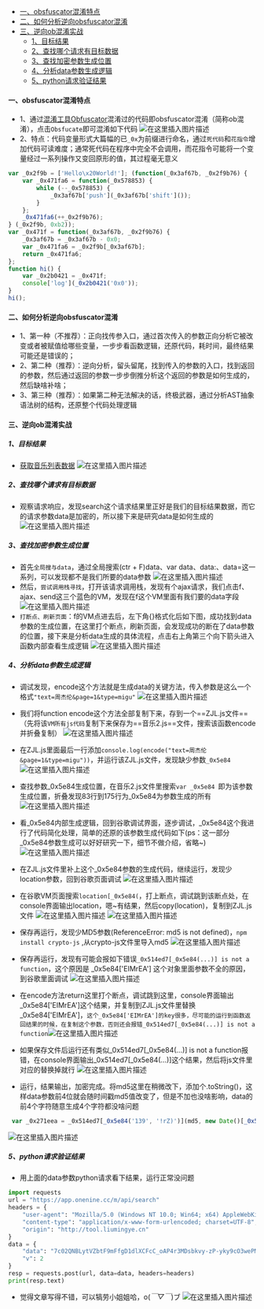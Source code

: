 - [一、obsfuscator混淆特点](#一obsfuscator混淆特点)
- [二、如何分析逆向obsfuscator混淆](#二如何分析逆向obsfuscator混淆)
- [三、逆向ob混淆实战](#三逆向ob混淆实战)
  - [1、目标结果](#1目标结果)
  - [2、查找哪个请求有目标数据](#2查找哪个请求有目标数据)
  - [3、查找加密参数生成位置](#3查找加密参数生成位置)
  - [4、分析data参数生成逻辑](#4分析data参数生成逻辑)
  - [5、python请求验证结果](#5python请求验证结果)

#### 一、obsfuscator混淆特点

- 1、通过[混淆工具Obfuscator](https://obfuscator.io/)混淆过的代码即obsfuscator混淆（简称ob混淆），点击`Obsfucate`即可混淆如下代码
![在这里插入图片描述](https://img-blog.csdnimg.cn/20200927082128390.png?x-oss-process=image/watermark,type_ZmFuZ3poZW5naGVpdGk,shadow_10,text_aHR0cHM6Ly9ibG9nLmNzZG4ubmV0L3dlaXhpbl80MzQxMTU4NQ==,size_16,color_FFFFFF,t_70#pic_center)
- 2、特点：代码变量形式大篇幅的已`_0x`为前缀进行命名，通过`死代码`和`花指令`增加代码可读难度；通常死代码在程序中完全不会调用，而花指令可能将一个变量经过一系列操作又变回原形的值，其过程毫无意义
```javascript
var _0x2f9b = ['Hello\x20World!']; (function(_0x3af67b, _0x2f9b76) {
    var _0x471fa6 = function(_0x578853) {
        while (--_0x578853) {
            _0x3af67b['push'](_0x3af67b['shift']());
        }
    };
    _0x471fa6(++_0x2f9b76);
} (_0x2f9b, 0xb2));
var _0x471f = function(_0x3af67b, _0x2f9b76) {
    _0x3af67b = _0x3af67b - 0x0;
    var _0x471fa6 = _0x2f9b[_0x3af67b];
    return _0x471fa6;
};
function hi() {
    var _0x2b0421 = _0x471f;
    console['log'](_0x2b0421('0x0'));
}
hi();
```
#### 二、如何分析逆向obsfuscator混淆
- 1、第一种（不推荐）：正向找传参入口，通过首次传入的参数正向分析它被改变或者被赋值给哪些变量，一步步看函数逻辑，还原代码，耗时间，最终结果可能还是错误的；
- 2、第二种（推荐）：逆向分析，留头留尾，找到传入的参数的入口，找到返回的参数，然后通过返回的参数一步步倒推分析这个返回的参数是如何生成的，然后缺啥补啥；
- 3、第三种（推荐）：如果第二种无法解决的话，终极武器，通过分析AST抽象语法树的结构，还原整个代码处理逻辑
#### 三、逆向ob混淆实战
##### 1、目标结果
- [获取音乐列表数据](http://tool.liumingye.cn/music/?page=audioPage&type=migu&name=%E5%91%A8%E6%9D%B0%E4%BC%A6)
![在这里插入图片描述](https://img-blog.csdnimg.cn/20200928072054947.png?x-oss-process=image/watermark,type_ZmFuZ3poZW5naGVpdGk,shadow_10,text_aHR0cHM6Ly9ibG9nLmNzZG4ubmV0L3dlaXhpbl80MzQxMTU4NQ==,size_16,color_FFFFFF,t_70#pic_center)
##### 2、查找哪个请求有目标数据
- 观察请求响应，发现search这个请求结果里正好是我们的目标结果数据，而它的请求参数data是加密的，所以接下来是研究data是如何生成的
![在这里插入图片描述](https://img-blog.csdnimg.cn/2020092807264466.png?x-oss-process=image/watermark,type_ZmFuZ3poZW5naGVpdGk,shadow_10,text_aHR0cHM6Ly9ibG9nLmNzZG4ubmV0L3dlaXhpbl80MzQxMTU4NQ==,size_16,color_FFFFFF,t_70#pic_center)
##### 3、查找加密参数生成位置
- 首先`全局搜与data`，通过全局搜索(ctr + F)data、var data、data:、data=这一系列，可以发现都不是我们所要的data参数
![在这里插入图片描述](https://img-blog.csdnimg.cn/20200928073334960.png?x-oss-process=image/watermark,type_ZmFuZ3poZW5naGVpdGk,shadow_10,text_aHR0cHM6Ly9ibG9nLmNzZG4ubmV0L3dlaXhpbl80MzQxMTU4NQ==,size_16,color_FFFFFF,t_70#pic_center)
- 然后，`尝试调用栈寻找`，打开该请求调用栈，发现有个ajax请求，我们点击f、ajax、send这三个蓝色的VM，发现在f这个VM里面有我们要的data字段
![在这里插入图片描述](https://img-blog.csdnimg.cn/20200928073850938.png?x-oss-process=image/watermark,type_ZmFuZ3poZW5naGVpdGk,shadow_10,text_aHR0cHM6Ly9ibG9nLmNzZG4ubmV0L3dlaXhpbl80MzQxMTU4NQ==,size_16,color_FFFFFF,t_70#pic_center)
- `打断点、刷新页面`：f的VM点进去后，左下角{}格式化后如下图，成功找到data参数的生成位置，在这里打个断点，刷新页面，会发现成功的断在了data参数的位置，接下来是分析data生成的具体流程，点击右上角第三个向下箭头进入函数内部查看生成逻辑
![在这里插入图片描述](https://img-blog.csdnimg.cn/2020092807440846.png?x-oss-process=image/watermark,type_ZmFuZ3poZW5naGVpdGk,shadow_10,text_aHR0cHM6Ly9ibG9nLmNzZG4ubmV0L3dlaXhpbl80MzQxMTU4NQ==,size_16,color_FFFFFF,t_70#pic_center)
##### 4、分析data参数生成逻辑
- 调试发现，encode这个方法就是生成data的关键方法，传入参数是这么一个格式`"text=周杰伦&page=1&type=migu"` 
![在这里插入图片描述](https://img-blog.csdnimg.cn/20200928074814637.png?x-oss-process=image/watermark,type_ZmFuZ3poZW5naGVpdGk,shadow_10,text_aHR0cHM6Ly9ibG9nLmNzZG4ubmV0L3dlaXhpbl80MzQxMTU4NQ==,size_16,color_FFFFFF,t_70#pic_center)
- 我们将function encode这个方法全部复制下来，存到一个==ZJL.js文件==（先将该`VM所有js代码`复制下来保存为==音乐2.js==文件，搜索该函数encode并折叠复制）
![在这里插入图片描述](https://img-blog.csdnimg.cn/20200928075427911.png?x-oss-process=image/watermark,type_ZmFuZ3poZW5naGVpdGk,shadow_10,text_aHR0cHM6Ly9ibG9nLmNzZG4ubmV0L3dlaXhpbl80MzQxMTU4NQ==,size_16,color_FFFFFF,t_70#pic_center)
- 在ZJL.js里面最后一行添加`console.log(encode("text=周杰伦&page=1&type=migu"))`，并运行该ZJL.js文件，发现缺少参数`_0x5e84`
![在这里插入图片描述](https://img-blog.csdnimg.cn/20200928075705109.png?x-oss-process=image/watermark,type_ZmFuZ3poZW5naGVpdGk,shadow_10,text_aHR0cHM6Ly9ibG9nLmNzZG4ubmV0L3dlaXhpbl80MzQxMTU4NQ==,size_16,color_FFFFFF,t_70#pic_center)
- 查找参数_0x5e84生成位置，在音乐2.js文件里搜索`var _0x5e84 `即为该参数生成位置，折叠发现83行到175行为_0x5e84为参数生成的所有
![在这里插入图片描述](https://img-blog.csdnimg.cn/20200928080242857.png?x-oss-process=image/watermark,type_ZmFuZ3poZW5naGVpdGk,shadow_10,text_aHR0cHM6Ly9ibG9nLmNzZG4ubmV0L3dlaXhpbl80MzQxMTU4NQ==,size_16,color_FFFFFF,t_70#pic_center)
- 看_0x5e84内部生成逻辑，回到谷歌调试界面，逐步调试，_0x5e84这个我进行了代码简化处理，简单的还原的该参数生成代码如下(ps：这一部分_0x5e84参数生成可以好好研究一下，细节不做介绍，省略~)
![在这里插入图片描述](https://img-blog.csdnimg.cn/20200928080757637.png#pic_center)
- 在ZJL.js文件里补上这个_0x5e84参数的生成代码，继续运行，发现少location参数，回到谷歌页面调试
![在这里插入图片描述](https://img-blog.csdnimg.cn/20200928080922630.png?x-oss-process=image/watermark,type_ZmFuZ3poZW5naGVpdGk,shadow_10,text_aHR0cHM6Ly9ibG9nLmNzZG4ubmV0L3dlaXhpbl80MzQxMTU4NQ==,size_16,color_FFFFFF,t_70#pic_center)
- 在谷歌VM页面搜索`location[_0x5e84(`，打上断点，调试跳到该断点处，在console界面输出location，嗯~有结果，然后copy(location)，复制到ZJL.js文件
![在这里插入图片描述](https://img-blog.csdnimg.cn/20200928081438516.png?x-oss-process=image/watermark,type_ZmFuZ3poZW5naGVpdGk,shadow_10,text_aHR0cHM6Ly9ibG9nLmNzZG4ubmV0L3dlaXhpbl80MzQxMTU4NQ==,size_16,color_FFFFFF,t_70#pic_center)
![在这里插入图片描述](https://img-blog.csdnimg.cn/20200928081815903.png?x-oss-process=image/watermark,type_ZmFuZ3poZW5naGVpdGk,shadow_10,text_aHR0cHM6Ly9ibG9nLmNzZG4ubmV0L3dlaXhpbl80MzQxMTU4NQ==,size_16,color_FFFFFF,t_70#pic_center)
- 保存再运行，发现少MD5参数(ReferenceError: md5 is not defined)，`npm install crypto-js` ,从crypto-js文件里导入md5
![在这里插入图片描述](https://img-blog.csdnimg.cn/20200928082149675.png?x-oss-process=image/watermark,type_ZmFuZ3poZW5naGVpdGk,shadow_10,text_aHR0cHM6Ly9ibG9nLmNzZG4ubmV0L3dlaXhpbl80MzQxMTU4NQ==,size_16,color_FFFFFF,t_70#pic_center)
- 保存再运行，发现有可能会报如下错误`_0x514ed7[_0x5e84(...)] is not a function`，这个原因是 _0x5e84['EIMrEA'] 这个对象里面参数不全的原因，到谷歌里面调试
![在这里插入图片描述](https://img-blog.csdnimg.cn/2020092808230348.png?x-oss-process=image/watermark,type_ZmFuZ3poZW5naGVpdGk,shadow_10,text_aHR0cHM6Ly9ibG9nLmNzZG4ubmV0L3dlaXhpbl80MzQxMTU4NQ==,size_16,color_FFFFFF,t_70#pic_center)
- 在encode方法return这里打个断点，调试跳到这里，console界面输出_0x5e84['EIMrEA']这个结果，并复制到ZJL.js文件里替换_0x5e84['EIMrEA']，`这个_0x5e84['EIMrEA']的key很多，尽可能的运行到函数返回结果的时候，在复制这个参数，否则还会报错_0x514ed7[_0x5e84(...)] is not a function`![在这里插入图片描述](https://img-blog.csdnimg.cn/202009280826232.png?x-oss-process=image/watermark,type_ZmFuZ3poZW5naGVpdGk,shadow_10,text_aHR0cHM6Ly9ibG9nLmNzZG4ubmV0L3dlaXhpbl80MzQxMTU4NQ==,size_16,color_FFFFFF,t_70#pic_center)
- 如果保存文件后运行还有类似_0x514ed7[_0x5e84(...)] is not a function报错，在console界面输出_0x514ed7[_0x5e84(...)]这个结果，然后将js文件里对应的替换掉就行
![在这里插入图片描述](https://img-blog.csdnimg.cn/20200928083302873.png?x-oss-process=image/watermark,type_ZmFuZ3poZW5naGVpdGk,shadow_10,text_aHR0cHM6Ly9ibG9nLmNzZG4ubmV0L3dlaXhpbl80MzQxMTU4NQ==,size_16,color_FFFFFF,t_70#pic_center)

- 运行，结果输出，加密完成。将md5这里在稍微改下，添加个.toString()，这样data参数前4位就会随时间戳md5值改变了，但是不加也没啥影响，data的前4个字符随意生成4个字符都没啥问题
```javascript
 var _0x271eea = _0x514ed7[_0x5e84('139', '!rZ)')](md5, new Date()[_0x5e84('13a', '*OHJ')]().toString())
```


![在这里插入图片描述](https://img-blog.csdnimg.cn/20200928204130857.png?x-oss-process=image/watermark,type_ZmFuZ3poZW5naGVpdGk,shadow_10,text_aHR0cHM6Ly9ibG9nLmNzZG4ubmV0L3dlaXhpbl80MzQxMTU4NQ==,size_16,color_FFFFFF,t_70#pic_center)
##### 5、python请求验证结果
- 用上面的data参数python请求看下结果，运行正常没问题
```python
import requests
url = "https://app.onenine.cc/m/api/search"
headers = {
    "user-agent": "Mozilla/5.0 (Windows NT 10.0; Win64; x64) AppleWebKit/537.36 (KHTML, like Gecko) Chrome/79.0.3945.88 Safari/537.36",
    "content-type": "application/x-www-form-urlencoded; charset=UTF-8",
    "origin": "http://tool.liumingye.cn"
}
data = {
    "data": "7c02QNBLytVZbtF9mFfgD1dlXCFcC_oAP4r3MDsbkvy-zP-yky9cO3wePMzVl9KMZpX9IrZwPNfDFXzu",
    "v": 2
}
resp = requests.post(url, data=data, headers=headers)
print(resp.text)
```
- 觉得文章写得不错，可以犒劳小姐姐哈，o(*￣▽￣*)ブ
![在这里插入图片描述](https://img-blog.csdnimg.cn/20200928213641712.png#pic_center)



